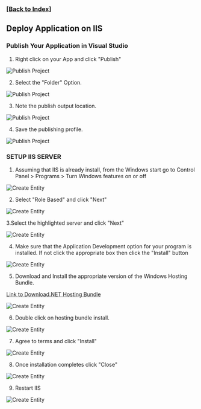 ### [[Back to Index]](Index.MD)

## Deploy Application on IIS

### Publish Your Application in Visual Studio

1. Right click on your App and click "Publish"

![Publish Project](img/DeployIIS/10Publish.png)

2. Select the "Folder" Option.

![Publish Project](img/DeployIIS/11Folder.png)

3. Note the publish output location.

![Publish Project](img/DeployIIS/12PublishLocation.png)

4. Save the publishing profile.

![Publish Project](img/DeployIIS/13ProfileComplete.png)




### SETUP IIS SERVER

1. Assuming that IIS is already install, from the Windows start go to Control Panel > 
Programs > Turn Windows features on or off

![Create Entity](img/DeployIIS/01TurnOnFeatures.png)

2. Select "Role Based" and click "Next"

![Create Entity](img/DeployIIS/02RoleBased.png)

3.Select the highlighted server and click "Next"

![Create Entity](img/DeployIIS/03SelectServer.png)

4. Make sure that the Application Development option for your program is installed. If
not click the appropriate box then click the "Install" button

![Create Entity](img/DeployIIS/04DotNetExtensibility.png)

5. Download and Install the appropriate version of the Windows Hosting Bundle.

[Link to Download.NET Hosting Bundle](https://dotnet.microsoft.com/en-us/download/dotnet/thank-you/runtime-aspnetcore-6.0.16-windows-hosting-bundle-installer)

![Create Entity](img/DeployIIS/05DownloadHostingBundel.png)

6. Double click on hosting bundle install.

![Create Entity](img/DeployIIS/06ClickInstall.png)

7.  Agree to terms and click "Install"

![Create Entity](img/DeployIIS/07InstallBundle.png)

8.  Once installation completes click "Close"

![Create Entity](img/DeployIIS/08CompleteInstall.png)

9. Restart IIS

![Create Entity](img/DeployIIS/09RestartIIS.png)

